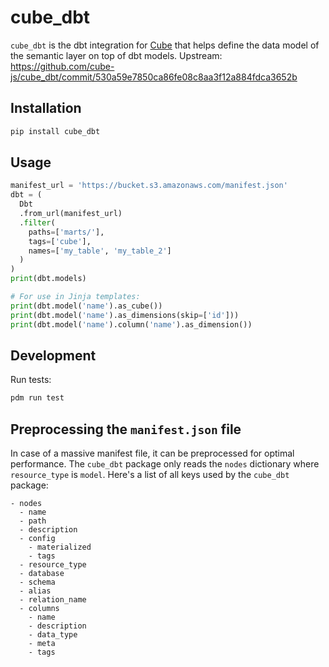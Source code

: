 # cube_dbt

`cube_dbt` is the dbt integration for [Cube](https://cube.dev) that helps define the data model of the semantic layer on top of dbt models.
Upstream: https://github.com/cube-js/cube_dbt/commit/530a59e7850ca86fe08c8aa3f12a884fdca3652b

## Installation

```sh
pip install cube_dbt
```

## Usage

```python
manifest_url = 'https://bucket.s3.amazonaws.com/manifest.json'
dbt = (
  Dbt
  .from_url(manifest_url)
  .filter(
    paths=['marts/'],
    tags=['cube'],
    names=['my_table', 'my_table_2']
  )
)
print(dbt.models)

# For use in Jinja templates:
print(dbt.model('name').as_cube())
print(dbt.model('name').as_dimensions(skip=['id']))
print(dbt.model('name').column('name').as_dimension())
```

## Development

Run tests:

```sh
pdm run test
```

## Preprocessing the `manifest.json` file

In case of a massive manifest file, it can be preprocessed for optimal performance. The `cube_dbt` package only reads the `nodes` dictionary where `resource_type` is `model`.
Here's a list of all keys used by the `cube_dbt` package:

``` 
- nodes
  - name
  - path
  - description
  - config
    - materialized
    - tags
  - resource_type
  - database
  - schema
  - alias
  - relation_name
  - columns
    - name
    - description
    - data_type
    - meta
    - tags
```
